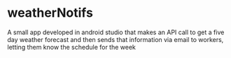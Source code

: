 # weatherNotifs
A small app developed in android studio that makes an API call to get a five day weather forecast and then sends that information via email to workers, letting them know the schedule for the week
